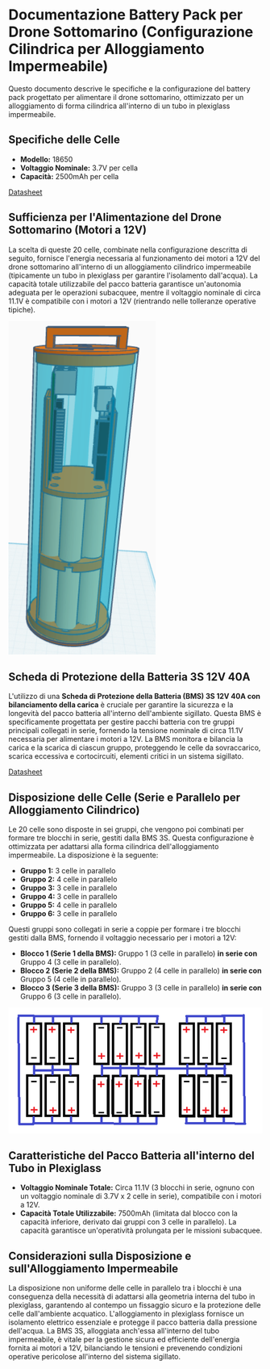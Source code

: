 # Documentazione Battery Pack per Drone Sottomarino (Configurazione Cilindrica per Alloggiamento Impermeabile)

Questo documento descrive le specifiche e la configurazione del battery pack progettato per alimentare il drone sottomarino, ottimizzato per un alloggiamento di forma cilindrica all'interno di un tubo in plexiglass impermeabile.

## Specifiche delle Celle

* **Modello:** 18650
* **Voltaggio Nominale:** 3.7V per cella
* **Capacità:** 2500mAh per cella

[Datasheet](datasheet/celle_litio.pdf)

## Sufficienza per l'Alimentazione del Drone Sottomarino (Motori a 12V)

La scelta di queste 20 celle, combinate nella configurazione descritta di seguito, fornisce l'energia necessaria al funzionamento dei motori a 12V del drone sottomarino all'interno di un alloggiamento cilindrico impermeabile (tipicamente un tubo in plexiglass per garantire l'isolamento dall'acqua). La capacità totale utilizzabile del pacco batteria garantisce un'autonomia adeguata per le operazioni subacquee, mentre il voltaggio nominale di circa 11.1V è compatibile con i motori a 12V (rientrando nelle tolleranze operative tipiche).

![Immagine_batterie](image.png)

## Scheda di Protezione della Batteria 3S 12V 40A

L'utilizzo di una **Scheda di Protezione della Batteria (BMS) 3S 12V 40A con bilanciamento della carica** è cruciale per garantire la sicurezza e la longevità del pacco batteria all'interno dell'ambiente sigillato. Questa BMS è specificamente progettata per gestire pacchi batteria con tre gruppi principali collegati in serie, fornendo la tensione nominale di circa 11.1V necessaria per alimentare i motori a 12V. La BMS monitora e bilancia la carica e la scarica di ciascun gruppo, proteggendo le celle da sovraccarico, scarica eccessiva e cortocircuiti, elementi critici in un sistema sigillato.

[Datasheet](datasheet/Scheda_protezione_celle.pdf)

## Disposizione delle Celle (Serie e Parallelo per Alloggiamento Cilindrico)

Le 20 celle sono disposte in sei gruppi, che vengono poi combinati per formare tre blocchi in serie, gestiti dalla BMS 3S. Questa configurazione è ottimizzata per adattarsi alla forma cilindrica dell'alloggiamento impermeabile. La disposizione è la seguente:

* **Gruppo 1:** 3 celle in parallelo
* **Gruppo 2:** 4 celle in parallelo
* **Gruppo 3:** 3 celle in parallelo
* **Gruppo 4:** 3 celle in parallelo
* **Gruppo 5:** 4 celle in parallelo
* **Gruppo 6:** 3 celle in parallelo

Questi gruppi sono collegati in serie a coppie per formare i tre blocchi gestiti dalla BMS, fornendo il voltaggio necessario per i motori a 12V:

* **Blocco 1 (Serie 1 della BMS):** Gruppo 1 (3 celle in parallelo) **in serie con** Gruppo 4 (3 celle in parallelo).
* **Blocco 2 (Serie 2 della BMS):** Gruppo 2 (4 celle in parallelo) **in serie con** Gruppo 5 (4 celle in parallelo).
* **Blocco 3 (Serie 3 della BMS):** Gruppo 3 (3 celle in parallelo) **in serie con** Gruppo 6 (3 celle in parallelo).

![Immagine_disposizione_batterie](disposizione_celle.png)

## Caratteristiche del Pacco Batteria all'interno del Tubo in Plexiglass

* **Voltaggio Nominale Totale:** Circa 11.1V (3 blocchi in serie, ognuno con un voltaggio nominale di 3.7V x 2 celle in serie), compatibile con i motori a 12V.
* **Capacità Totale Utilizzabile:** 7500mAh (limitata dal blocco con la capacità inferiore, derivato dai gruppi con 3 celle in parallelo). La capacità garantisce un'operatività prolungata per le missioni subacquee.

## Considerazioni sulla Disposizione e sull'Alloggiamento Impermeabile

La disposizione non uniforme delle celle in parallelo tra i blocchi è una conseguenza della necessità di adattarsi alla geometria interna del tubo in plexiglass, garantendo al contempo un fissaggio sicuro e la protezione delle celle dall'ambiente acquatico. L'alloggiamento in plexiglass fornisce un isolamento elettrico essenziale e protegge il pacco batteria dalla pressione dell'acqua. La BMS 3S, alloggiata anch'essa all'interno del tubo impermeabile, è vitale per la gestione sicura ed efficiente dell'energia fornita ai motori a 12V, bilanciando le tensioni e prevenendo condizioni operative pericolose all'interno del sistema sigillato.